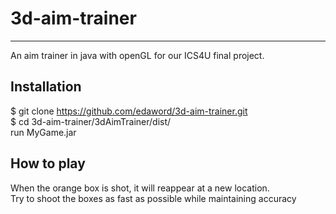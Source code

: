 # 3d-aim-trainer
---
An aim trainer in java with openGL for our ICS4U final project.

## Installation  
 $ git clone https://github.com/edaword/3d-aim-trainer.git  
 $ cd 3d-aim-trainer/3dAimTrainer/dist/  
   run MyGame.jar
## How to play
  When the orange box is shot, it will reappear at a new location.  
  Try to shoot the boxes as fast as possible while maintaining accuracy
